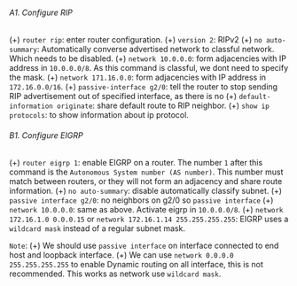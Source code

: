 ###### A1. Configure RIP
(+) `router rip`: enter router configuration.
(+) `version 2`: RIPv2
(+) `no auto-summary`: Automatically converse advertised network to classful network. Which needs to be disabled.
(+) `network 10.0.0.0`: form adjacencies with IP address in `10.0.0.0/8`. As this command is classful, we dont need to specify the mask.
(+) `network 171.16.0.0`: form adjacencies with IP address in `172.16.0.0/16`.
(+) `passive-interface g2/0`: tell the router to stop sending RIP advertisement out of specified interface, as there is no 
(+) `default-information originate`: share default route to RIP neighbor.
(+) `show ip protocols`: to show information about ip protocol.

###### B1. Configure EIGRP
(+) `router eigrp 1`: enable EIGRP on a router. The number `1` after this command is the `Autonomous System number (AS number)`. This number must match between routers, or they will not form an adjacency and share route information.
(+) `no auto-summary`: disable automatically classify subnet.
(+) `passive interface g2/0`: no neighbors on g2/0 so `passive interface`
(+) `network 10.0.0.0`: same as above. Activate eigrp in `10.0.0.0/8`.
(+) `network 172.16.1.0 0.0.0.15` or `network 172.16.1.14 255.255.255.255`: EIGRP uses a `wildcard mask` instead of a regular subnet mask.


`Note`:
(+) We should use `passive interface` on interface connected to end host and loopback interface.
(+) We can use `network 0.0.0.0 255.255.255.255` to enable Dynamic routing on all interface, this is not recommended. This works as network use `wildcard mask`.

